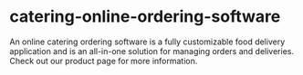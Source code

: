 # catering-online-ordering-software
An online catering ordering software is a fully customizable food delivery application and is an all-in-one solution for managing orders and deliveries. Check out our product page for more information.
